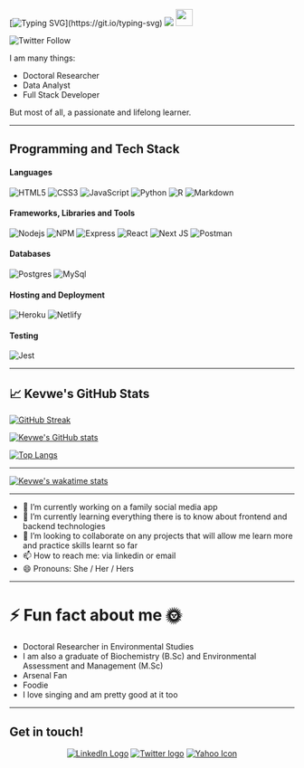 [![Typing SVG](https://readme-typing-svg.herokuapp.com?color=%23D87093&size=15&lines=Hello+there%2C+nice+to+meet+you.+I+am+Kevwe!)](https://git.io/typing-svg)
![](banner/githubBanner.png) <img src="https://raw.githubusercontent.com/MartinHeinz/MartinHeinz/master/wave.gif" width="30px">

![Twitter Follow](https://img.shields.io/twitter/follow/Kevwe_Olomu?style=social)

I am many things:
- Doctoral Researcher
- Data Analyst
- Full Stack Developer

But most of all, a passionate and lifelong learner.

---

## Programming and Tech Stack
#### Languages
![HTML5](https://img.shields.io/badge/HTML5-E34F26?style=for-the-badge&logo=html5&logoColor=white)
![CSS3](https://img.shields.io/badge/CSS3-1572B6?style=for-the-badge&logo=css3&logoColor=white)
![JavaScript](https://img.shields.io/badge/JavaScript-323330?style=for-the-badge&logo=javascript&logoColor=F7DF1E)
![Python](https://img.shields.io/badge/Python-FFD43B?style=for-the-badge&logo=python&logoColor=306998)
![R](https://img.shields.io/badge/R-563D7C?style=for-the-badge&logo=r&logocolor=blue)
![Markdown](https://img.shields.io/badge/Markdown-000000?style=for-the-badge&logo=markdown&logoColor=white)

#### Frameworks, Libraries and Tools
![Nodejs](https://img.shields.io/badge/Node.js-339933?style=for-the-badge&logo=nodedotjs&logoColor=white)
![NPM](https://img.shields.io/badge/npm-CB3837?style=for-the-badge&logo=npm&logoColor=white)
![Express](https://img.shields.io/badge/Express.js-404D59?style=for-the-badge)
![React](https://img.shields.io/badge/React-20232A?style=for-the-badge&logo=react&logoColor=61DAFB)
![Next JS](https://img.shields.io/badge/Next-black?style=for-the-badge&logo=next.js&logoColor=white)
![Postman](https://img.shields.io/badge/Postman-FF6C37?style=for-the-badge&logo=postman&logoColor=white)

#### Databases
![Postgres](https://img.shields.io/badge/postgres-%23316192.svg?style=for-the-badge&logo=postgresql&logoColor=white)
![MySql](https://img.shields.io/badge/mysql-20232A.svg?style=for-the-badge&logo=msql&logoColor=white)

#### Hosting and Deployment
![Heroku](https://img.shields.io/badge/heroku-%23430098.svg?style=for-the-badge&logo=heroku&logoColor=white)
![Netlify](https://img.shields.io/badge/netlify-%23000000.svg?style=for-the-badge&logo=netlify&logoColor=#00C7B7)

#### Testing
![Jest](https://img.shields.io/badge/-jest-%23C21325?style=for-the-badge&logo=jest&logoColor=white)

---

## &#x1f4c8; Kevwe's GitHub Stats

[![GitHub Streak](http://github-readme-streak-stats.herokuapp.com?user=kevweolomu&theme=dark&background=000000)](https://git.io/streak-stats)

[![Kevwe's GitHub stats](https://github-readme-stats.vercel.app/api?username=kevweolomu&theme=radical&show_icons=true)](https://github.com/kevweolomu)

[![Top Langs](https://github-readme-stats.vercel.app/api/top-langs/?username=kevweolomu&langs_count=8&theme=synthwave)](https://github.com/anuraghazra/github-readme-stats)

--- 

[![Kevwe's wakatime stats](https://github-readme-stats.vercel.app/api/wakatime?username=kevweolomu)](https://github.com/kevweolomu/github-readme-stats)

---

- 🔭 I’m currently working on a family social media app
- 🌱 I’m currently learning everything there is to know about frontend and backend technologies
- 👯 I’m looking to collaborate on any projects that will allow me learn more and practice skills learnt so far
- 📫 How to reach me: via linkedin or email
- 😄 Pronouns: She / Her / Hers

---

# ⚡ Fun fact about me 🌞
- Doctoral Researcher in Environmental Studies
- I am also a graduate of Biochemistry (B.Sc) and Environmental Assessment and Management (M.Sc)
- Arsenal Fan
- Foodie
- I love singing and am pretty good at it too

---

## Get in touch!
<p align="center">
<a href="https://www.linkedin.com/in/kevweolomu/" title="LinkedIn"><img src="https://img.shields.io/badge/LinkedIn-0077B5?style=for-the-badge&logo=linkedin&logoColor=white"  alt="LinkedIn Logo"  /></a> 
<a href="https://twitter.com/KevweOlomu" title="Twitter"><img src="https://img.shields.io/badge/Twitter-1DA1F2?style=for-the-badge&logo=twitter&logoColor=white"  alt="Twitter logo" /></a> 
<!--     <a href="https://kevweolomu.com/">
		<img src="https://img.shields.io/badge/portfolio-1AA260?style=for-the-badge&logo=About.me&logoColor=white" /> </a> --> 
  <a href="mailto:kevweolomu@yahoo.ca" title="Write me an email"><img src="https://img.shields.io/badge/yahoo-D14836?style=for-the-badge&logo=yahoo&logoColor=white"  alt="Yahoo Icon" /></a>
 </p>

